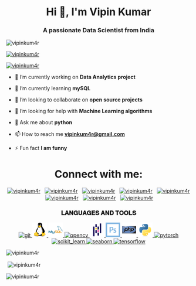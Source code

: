 <h1 align="center">Hi 👋, I'm Vipin Kumar</h1>
<h3 align="center">A passionate Data Scientist from India</h3>

<p align="left"> <img src="https://komarev.com/ghpvc/?username=vipinkum4r&label=Profile%20views&color=0e75b6&style=flat" alt="vipinkum4r" /> </p>

<p align="left"> <a href="https://github.com/ryo-ma/github-profile-trophy"><img src="https://github-profile-trophy.vercel.app/?username=vipinkum4r" alt="vipinkum4r" /></a> </p>

<p align="left"> <a href="https://twitter.com/vipinkum4r" target="blank"><img src="https://img.shields.io/twitter/follow/vipinkum4r?logo=twitter&style=for-the-badge" alt="vipinkum4r" /></a> </p>

- 🔭 I’m currently working on **Data Analytics project**

- 🌱 I’m currently learning **mySQL**

- 👯 I’m looking to collaborate on **open source projects**

- 🤝 I’m looking for help with **Machine Learning algorithms**

- 💬 Ask me about **python**

- 📫 How to reach me **vipinkum4r@gmail.com**

- ⚡ Fun fact **I am funny**

<h1 align="center">Connect with me:</h1>
<p align = "center">
<a href="https://twitter.com/vipinkum4r" target="blank"><img align="center" src="https://raw.githubusercontent.com/rahuldkjain/github-profile-readme-generator/master/src/images/icons/Social/twitter.svg" alt="vipinkum4r" height="60" width="60" /></a>&nbsp&nbsp
<a href="https://linkedin.com/in/vipinkum4r" target="blank"><img align="center" src="https://raw.githubusercontent.com/rahuldkjain/github-profile-readme-generator/master/src/images/icons/Social/linked-in-alt.svg" alt="vipinkum4r" height="60" width="60" /></a>&nbsp&nbsp
<a href="https://kaggle.com/vipinkum4r" target="blank"><img align="center" src="https://raw.githubusercontent.com/rahuldkjain/github-profile-readme-generator/master/src/images/icons/Social/kaggle.svg" alt="vipinkum4r" height="60" width="60" /></a>&nbsp&nbsp
<a href="https://fb.com/vipinkum4r" target="blank"><img align="center" src="https://raw.githubusercontent.com/rahuldkjain/github-profile-readme-generator/master/src/images/icons/Social/facebook.svg" alt="vipinkum4r" height="60" width="60" /></a>&nbsp&nbsp
<a href="https://instagram.com/vipinkum4r" target="blank"><img align="center" src="https://raw.githubusercontent.com/rahuldkjain/github-profile-readme-generator/master/src/images/icons/Social/instagram.svg" alt="vipinkum4r" height="60" width="60" /></a>&nbsp&nbsp
<a href="https://www.hackerrank.com/vipinkum4r" target="blank"><img align="center" src="https://raw.githubusercontent.com/rahuldkjain/github-profile-readme-generator/master/src/images/icons/Social/hackerrank.svg" alt="vipinkum4r" height="60" width="60" /></a>&nbsp&nbsp
<a href="https://www.leetcode.com/vipinkum4r" target="blank"><img align="center" src="https://raw.githubusercontent.com/rahuldkjain/github-profile-readme-generator/master/src/images/icons/Social/leet-code.svg" alt="vipinkum4r" height="60" width="60" /></a>&nbsp&nbsp
<a href="https://auth.geeksforgeeks.org/user/vipinkum4r" target="blank"><img align="center" src="https://raw.githubusercontent.com/rahuldkjain/github-profile-readme-generator/master/src/images/icons/Social/geeks-for-geeks.svg" alt="vipinkum4r" height="60" width="60" /></a>&nbsp&nbsp
</p>
<h3 align = "center">𝐋𝐀𝐍𝐆𝐔𝐀𝐆𝐄𝐒 𝐀𝐍𝐃 𝐓𝐎𝐎𝐋𝐒</h3>
<p align = "center">
<a href="https://git-scm.com/" target="_blank" rel="noreferrer"> <img src="https://www.vectorlogo.zone/logos/git-scm/git-scm-icon.svg" alt="git" width="40" height="40"/> </a> <a href="https://www.linux.org/" target="_blank" rel="noreferrer"> <img src="https://raw.githubusercontent.com/devicons/devicon/master/icons/linux/linux-original.svg" alt="linux" width="40" height="40"/> </a> <a href="https://www.mysql.com/" target="_blank" rel="noreferrer"> <img src="https://raw.githubusercontent.com/devicons/devicon/master/icons/mysql/mysql-original-wordmark.svg" alt="mysql" width="40" height="40"/> </a> <a href="https://opencv.org/" target="_blank" rel="noreferrer"> <img src="https://www.vectorlogo.zone/logos/opencv/opencv-icon.svg" alt="opencv" width="40" height="40"/> </a> <a href="https://pandas.pydata.org/" target="_blank" rel="noreferrer"> <img src="https://raw.githubusercontent.com/devicons/devicon/2ae2a900d2f041da66e950e4d48052658d850630/icons/pandas/pandas-original.svg" alt="pandas" width="40" height="40"/> </a> <a href="https://www.photoshop.com/en" target="_blank" rel="noreferrer"> <img src="https://raw.githubusercontent.com/devicons/devicon/master/icons/photoshop/photoshop-line.svg" alt="photoshop" width="40" height="40"/> </a> <a href="https://www.php.net" target="_blank" rel="noreferrer"> <img src="https://raw.githubusercontent.com/devicons/devicon/master/icons/php/php-original.svg" alt="php" width="40" height="40"/> </a> <a href="https://www.python.org" target="_blank" rel="noreferrer"> <img src="https://raw.githubusercontent.com/devicons/devicon/master/icons/python/python-original.svg" alt="python" width="40" height="40"/> </a> <a href="https://pytorch.org/" target="_blank" rel="noreferrer"> <img src="https://www.vectorlogo.zone/logos/pytorch/pytorch-icon.svg" alt="pytorch" width="40" height="40"/> </a> <a href="https://scikit-learn.org/" target="_blank" rel="noreferrer"> <img src="https://upload.wikimedia.org/wikipedia/commons/0/05/Scikit_learn_logo_small.svg" alt="scikit_learn" width="40" height="40"/> </a> <a href="https://seaborn.pydata.org/" target="_blank" rel="noreferrer"> <img src="https://seaborn.pydata.org/_images/logo-mark-lightbg.svg" alt="seaborn" width="40" height="40"/> </a> <a href="https://www.tensorflow.org" target="_blank" rel="noreferrer"> <img src="https://www.vectorlogo.zone/logos/tensorflow/tensorflow-icon.svg" alt="tensorflow" width="40" height="40"/> </a> </p>

<p><img align="centre" src="https://github-readme-stats.vercel.app/api/top-langs?username=vipinkum4r&show_icons=true&locale=en&layout=compact" alt="vipinkum4r" /></p>

<p>&nbsp;<img align="center" src="https://github-readme-stats.vercel.app/api?username=vipinkum4r&show_icons=true&locale=en" alt="vipinkum4r" /></p>

<p><img align="center" src="https://github-readme-streak-stats.herokuapp.com/?user=vipinkum4r&" alt="vipinkum4r" /></p>
